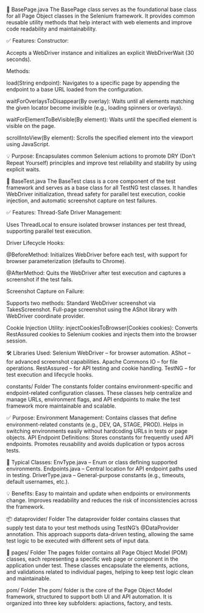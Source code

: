 🧱 BasePage.java
The BasePage class serves as the foundational base class for all Page Object classes in the Selenium framework. It provides common reusable utility methods that help interact with web elements and improve code readability and maintainability.

✅ Features:
Constructor:

Accepts a WebDriver instance and initializes an explicit WebDriverWait (30 seconds).

Methods:

load(String endpoint): Navigates to a specific page by appending the endpoint to a base URL loaded from the configuration.

waitForOverlaysToDisappear(By overlay): Waits until all elements matching the given locator become invisible (e.g., loading spinners or overlays).

waitForElementToBeVisible(By element): Waits until the specified element is visible on the page.

scrollIntoView(By element): Scrolls the specified element into the viewport using JavaScript.

💡 Purpose:
Encapsulates common Selenium actions to promote DRY (Don't Repeat Yourself) principles and improve test reliability and stability by using explicit waits.

🧪 BaseTest.java
The BaseTest class is a core component of the test framework and serves as a base class for all TestNG test classes. It handles WebDriver initialization, thread safety for parallel test execution, cookie injection, and automatic screenshot capture on test failures.

✅ Features:
Thread-Safe Driver Management:

Uses ThreadLocal<WebDriver> to ensure isolated browser instances per test thread, supporting parallel test execution.

Driver Lifecycle Hooks:

@BeforeMethod: Initializes WebDriver before each test, with support for browser parameterization (defaults to Chrome).

@AfterMethod: Quits the WebDriver after test execution and captures a screenshot if the test fails.

Screenshot Capture on Failure:

Supports two methods:
Standard WebDriver screenshot via TakesScreenshot.
Full-page screenshot using the AShot library with WebDriver coordinate provider.

Cookie Injection Utility:
injectCookiesToBrowser(Cookies cookies): Converts RestAssured cookies to Selenium cookies and injects them into the browser session.

🛠️ Libraries Used:
Selenium WebDriver – for browser automation.
AShot – for advanced screenshot capabilities.
Apache Commons IO – for file operations.
RestAssured – for API testing and cookie handling.
TestNG – for test execution and lifecycle hooks.

 constants/ Folder
The constants folder contains environment-specific and endpoint-related configuration classes. These classes help centralize and manage URLs, environment flags, and API endpoints to make the test framework more maintainable and scalable.

✅ Purpose:
Environment Management:
Contains classes that define environment-related constants (e.g., DEV, QA, STAGE, PROD).
Helps in switching environments easily without hardcoding URLs in tests or page objects.
API Endpoint Definitions:
Stores constants for frequently used API endpoints.
Promotes reusability and avoids duplication or typos across tests.

🧩 Typical Classes:
EnvType.java – Enum or class defining supported environments.
Endpoints.java – Central location for API endpoint paths used in testing.
DriverType.java – General-purpose constants (e.g., timeouts, default usernames, etc.).

💡 Benefits:
Easy to maintain and update when endpoints or environments change.
Improves readability and reduces the risk of inconsistencies across the framework.

📦 dataprovider/ Folder
The dataprovider folder contains classes that supply test data to your test methods using TestNG’s @DataProvider annotation.
This approach supports data-driven testing, allowing the same test logic to be executed with different sets of input data.

📄 pages/ Folder
The pages folder contains all Page Object Model (POM) classes, each representing a specific web page or component in the application under test. 
These classes encapsulate the elements, actions, and validations related to individual pages, helping to keep test logic clean and maintainable.

pom/ Folder
The pom/ folder is the core of the Page Object Model framework, structured to support both UI and API automation. 
It is organized into three key subfolders: apiactions, factory, and tests.


